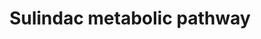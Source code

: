 ---
annotations:
- id: PW:0000002
  parent: classic metabolic pathway
  type: Pathway Ontology
  value: classic metabolic pathway
- id: PW:0001229
  parent: classic metabolic pathway
  type: Pathway Ontology
  value: xenobiotic metabolic pathway
authors:
- Egonw
- MirellaKalafati
- DeSl
- Eweitz
description: Metabolism of sulindac involves various enzymes.
last-edited: 2021-05-16
organisms:
- Rattus norvegicus
redirect_from:
- /index.php/Pathway:WP2541
- /instance/WP2541
- /instance/WP2541_r117021
revision: r117021
schema-jsonld:
- '@context': https://schema.org/
  '@id': https://wikipathways.github.io/pathways/WP2541.html
  '@type': Dataset
  creator:
    '@type': Organization
    name: WikiPathways
  description: Metabolism of sulindac involves various enzymes.
  keywords:
  - CYP1A1
  - CYP1A2
  - FMO
  - MsrA
  - MsrB2
  - MsrB3
  - Sulindac sulfide
  - Sulindac sulfone
  - Sulindac-R
  - Sulindac-S
  license: CC0
  name: Sulindac metabolic pathway
seo: CreativeWork
title: Sulindac metabolic pathway
wpid: WP2541
---